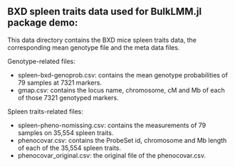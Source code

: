 ## BXD spleen traits data used for BulkLMM.jl package demo:

This data directory contains the BXD mice spleen traits data, the corresponding mean genotype file and the meta data files.

Genotype-related files:
- spleen-bxd-genoprob.csv: contains the mean genotype probabilities of 79 samples at 7321 markers. 
- gmap.csv: contains the locus name, chromosome, cM and Mb of each of those 7321 genotyped markers.

Spleen traits-related files:
- spleen-pheno-nomissing.csv: contains the measurements of 79 samples on 35,554 spleen traits. 
- phenocovar.csv: contains the ProbeSet id, chromosome and Mb length of each of the 35,554 spleen traits.
- phenocovar_original.csv: the original file of the phenocovar.csv.

